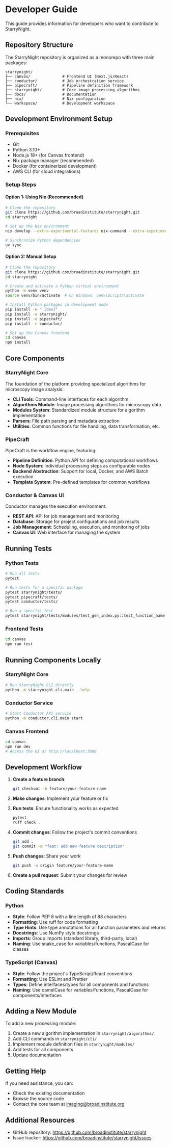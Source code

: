 # Developer Guide

This guide provides information for developers who want to contribute to StarryNight.

## Repository Structure

The StarryNight repository is organized as a monorepo with three main packages:

```
starrynight/
├── canvas/              # Frontend UI (Next.js/React)
├── conductor/           # Job orchestration service
├── pipecraft/           # Pipeline definition framework
├── starrynight/         # Core image processing algorithms
├── docs/                # Documentation
├── nix/                 # Nix configuration
└── workspace/           # Development workspace
```

## Development Environment Setup

### Prerequisites

- Git
- Python 3.10+
- Node.js 18+ (for Canvas frontend)
- Nix package manager (recommended)
- Docker (for containerized development)
- AWS CLI (for cloud integrations)

### Setup Steps

#### Option 1: Using Nix (Recommended)

```bash
# Clone the repository
git clone https://github.com/broadinstitute/starrynight.git
cd starrynight

# Set up the Nix environment
nix develop --extra-experimental-features nix-command --extra-experimental-features flakes

# Synchronize Python dependencies
uv sync
```

#### Option 2: Manual Setup

```bash
# Clone the repository
git clone https://github.com/broadinstitute/starrynight.git
cd starrynight

# Create and activate a Python virtual environment
python -m venv venv
source venv/bin/activate  # On Windows: venv\Scripts\activate

# Install Python packages in development mode
pip install -e ".[dev]"
pip install -e starrynight/
pip install -e pipecraft/
pip install -e conductor/

# Set up the Canvas frontend
cd canvas
npm install
```

## Core Components

### StarryNight Core

The foundation of the platform providing specialized algorithms for microscopy image analysis:

- **CLI Tools**: Command-line interfaces for each algorithm
- **Algorithms Module**: Image processing algorithms for microscopy data
- **Modules System**: Standardized module structure for algorithm implementation
- **Parsers**: File path parsing and metadata extraction
- **Utilities**: Common functions for file handling, data transformation, etc.

### PipeCraft

PipeCraft is the workflow engine, featuring:

- **Pipeline Definition**: Python API for defining computational workflows
- **Node System**: Individual processing steps as configurable nodes
- **Backend Abstraction**: Support for local, Docker, and AWS Batch execution
- **Template System**: Pre-defined templates for common workflows

### Conductor & Canvas UI

Conductor manages the execution environment:

- **REST API**: API for job management and monitoring
- **Database**: Storage for project configurations and job results
- **Job Management**: Scheduling, execution, and monitoring of jobs
- **Canvas UI**: Web interface for managing the system

## Running Tests

### Python Tests

```bash
# Run all tests
pytest

# Run tests for a specific package
pytest starrynight/tests/
pytest pipecraft/tests/
pytest conductor/tests/

# Run a specific test
pytest starrynight/tests/modules/test_gen_index.py::test_function_name
```

### Frontend Tests

```bash
cd canvas
npm run test
```

## Running Components Locally

### StarryNight Core

```bash
# Run StarryNight CLI directly
python -m starrynight.cli.main --help
```

### Conductor Service

```bash
# Start Conductor API service
python -m conductor.cli.main start
```

### Canvas Frontend

```bash
cd canvas
npm run dev
# Access the UI at http://localhost:3000
```

## Development Workflow

1. **Create a feature branch**:
   ```bash
   git checkout -b feature/your-feature-name
   ```

2. **Make changes**: Implement your feature or fix

3. **Run tests**: Ensure functionality works as expected
   ```bash
   pytest
   ruff check .
   ```

4. **Commit changes**: Follow the project's commit conventions
   ```bash
   git add .
   git commit -m "feat: add new feature description"
   ```

5. **Push changes**: Share your work
   ```bash
   git push -u origin feature/your-feature-name
   ```

6. **Create a pull request**: Submit your changes for review

## Coding Standards

### Python

- **Style**: Follow PEP 8 with a line length of 88 characters
- **Formatting**: Use ruff for code formatting
- **Type Hints**: Use type annotations for all function parameters and returns
- **Docstrings**: Use NumPy style docstrings
- **Imports**: Group imports (standard library, third-party, local)
- **Naming**: Use snake_case for variables/functions, PascalCase for classes

### TypeScript (Canvas)

- **Style**: Follow the project's TypeScript/React conventions
- **Formatting**: Use ESLint and Prettier
- **Types**: Define interfaces/types for all components and functions
- **Naming**: Use camelCase for variables/functions, PascalCase for components/interfaces

## Adding a New Module

To add a new processing module:

1. Create a new algorithm implementation in `starrynight/algorithms/`
2. Add CLI commands in `starrynight/cli/`
3. Implement module definition files in `starrynight/modules/`
4. Add tests for all components
5. Update documentation

## Getting Help

If you need assistance, you can:

- Check the existing documentation
- Browse the source code
- Contact the core team at imaging@broadinstitute.org

## Additional Resources

- GitHub repository: https://github.com/broadinstitute/starrynight
- Issue tracker: https://github.com/broadinstitute/starrynight/issues
